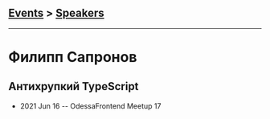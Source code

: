 ## [Events](../README.md) > [Speakers](../speakers.md)
---

# Филипп Сапронов

## Антихрупкий TypeScript
- 2021 Jun 16 -- OdessaFrontend Meetup 17    
